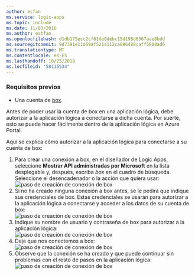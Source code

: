 ```yaml
---
author: ecfan
ms.service: logic-apps
ms.topic: include
ms.date: 11/03/2016
ms.author: estfan
ms.openlocfilehash: d1db175ecc2cf61de0debc15d198d6367aae8bdd
ms.sourcegitcommit: 9d7391e11d69af521a112ca886488caff5808ad6
ms.translationtype: MT
ms.contentlocale: es-ES
ms.lasthandoff: 10/25/2018
ms.locfileid: "58115534"
---
```

### <a name="prerequisites"></a>Requisitos previos
* Una cuenta de [box](http://box.com).  

Antes de poder usar la cuenta de box en una aplicación lógica, debe autorizar a la aplicación lógica a conectarse a dicha cuenta. Por suerte, esto se puede hacer fácilmente dentro de la aplicación lógica en Azure Portal.  

Aquí se explica cómo autorizar a la aplicación lógica para conectarse a su cuenta de box:  

1. Para crear una conexión a box, en el diseñador de Logic Apps, seleccione **Mostrar API administradas por Microsoft** en la lista desplegable y, después, escriba *box* en el cuadro de búsqueda. Seleccione el desencadenador o la acción que quiera usar:   
   ![paso de creación de conexión de box](./media/connectors-create-api-box/box-1.png)  
2. Si no ha creado ninguna conexión a box antes, se le pedirá que indique sus credenciales de box. Estas credenciales se usarán para autorizar a la aplicación lógica a conectarse y acceder a los datos de su cuenta de box:  
   ![paso de creación de conexión de box](./media/connectors-create-api-box/box-2.png)  
3. Indique su nombre de usuario y contraseña de box para autorizar a la aplicación lógica:  
   ![paso de creación de conexión de box](./media/connectors-create-api-box/box-3.png)  
4. Deje que nos conectemos a box:  
   ![paso de creación de conexión de box](./media/connectors-create-api-box/box-4.png)  
5. Observe que la conexión se ha creado y que puede continuar sin problemas con el resto de pasos en la aplicación lógica:   
   ![paso de creación de conexión de box](./media/connectors-create-api-box/box-5.png)  

